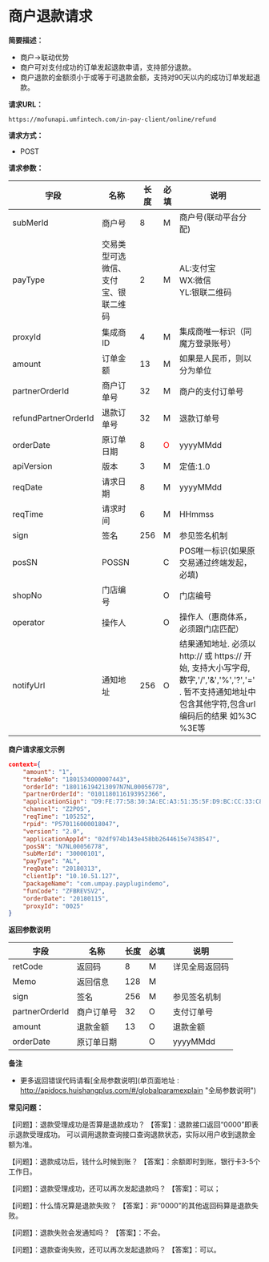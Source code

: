 # 商户退款请求
**简要描述：** 

- 商户->联动优势
- 商户可对支付成功的订单发起退款申请，支持部分退款。
- 商户退款的金额须小于或等于可退款金额，支持对90天以内的成功订单发起退款。

**请求URL：** 

`https://mofunapi.umfintech.com/in-pay-client/online/refund`

**请求方式：**
- POST 

**请求参数：** 

|	字段	|	名称	|	长度	|	必填	|	说明	|
|----|----|----|----|----|
|	subMerId	|	商户号	|	8	|	M	|	商户号(联动平台分配)	|
|	payType	|	交易类型可选微信、支付宝、银联二维码	|	2	|	M	|	AL:支付宝<br>WX:微信<br>YL:银联二维码	|
|	proxyId	|	集成商ID	|	4	|	M	|	集成商唯一标识（同魔方登录账号）	|
|	amount	|	订单金额	|	13	|	M	|	如果是人民币，则以分为单位	|
|	partnerOrderId	|	商户订单号	|	32	|	M	|	商户的支付订单号	|
|	refundPartnerOrderId	|	退款订单号	|	32	|	M	|	退款订单号	|
|	orderDate	|	原订单日期	|	8	|	<span style="color:red">O	</span>|	yyyyMMdd	|
|	apiVersion	|	版本	|	3	|	M	|	定值:1.0	|
|	reqDate	|	请求日期	|	8	|	M	|	yyyyMMdd	|
|	reqTime	|	请求时间	|	6	|	M	|	HHmmss	|
|	sign	|	签名	|	256	|	M	|	参见签名机制	|
|	posSN	|	POSSN	|		|	C	|	POS唯一标识(如果原交易通过终端发起，必填)|
|	shopNo	|	门店编号	|		|	O	|	门店编号	|
|	operator	|	操作人	|		|	O	|	操作人（惠商体系，必须跟门店匹配）	|
|	notifyUrl	|	通知地址	|	256	|	O	| 	结果通知地址. 必须以 http:// 或 https:// 开始, 支持大小写字母,数字,'/','&','%','?','=' . 暂不支持通知地址中包含其他字符,包含url编码后的结果 如%3C %3E等	|

 **商户请求报文示例**

```json
context={
	"amount": "1",
	"tradeNo": "1801534000007443",
	"orderId": "180116194213097N7NL00056778",
	"partnerOrderId": "0101180116193952366",
	"applicationSign": "D9:FE:77:58:30:3A:EC:A3:51:35:5F:D9:BC:CC:33:C8:5C:34:9C:F3",
	"channel": "Z2POS",
	"reqTime": "105252",
	"rpid": "P570116000018047",
	"version": "2.0",
	"applicationAppId": "02df974b143e458bb2644615e7438547",
	"posSN": "N7NL00056778",
	"subMerId": "30000101",
	"payType": "AL",
	"reqDate": "20180313",
	"clientIp": "10.10.51.127",
	"packageName": "com.umpay.payplugindemo",
	"funCode": "ZFBREVSV2",
	"orderDate": "20180115",
	"proxyId": "0025"
}
```

 **返回参数说明** 

|	字段	|	名称	|	长度	|	必填	|	说明	|
|----|----|----|----|----|
|	retCode	|	返回码	|	8	|	M	|	详见全局返回码	|
|	Memo	|	返回信息	|	128	|	M	|		|
|	sign	|	签名	|	256	|	M	|	参见签名机制	|
|	partnerOrderId	|	商户订单号	|	32	|	O	|	支付订单号	|
|	amount	|	退款金额	|	13	|	O	|	退款金额	|
|	orderDate	|	原订单日期	|		|	O	|	yyyyMMdd 	|

 **备注** 
- 更多返回错误代码请看[全局参数说明](单页面地址 : http://apidocs.huishangplus.com/#/globalparamexplain "全局参数说明")

**常见问题：**

【问题】：退款受理成功是否算是退款成功？
【答案】：退款接口返回“0000”即表示退款受理成功。
可以调用退款查询接口查询退款状态，实际以用户收到退款金额为准。

【问题】：退款成功后，钱什么时候到账？
【答案】：余额即时到账，银行卡3-5个工作日。

【问题】：退款受理成功，还可以再次发起退款吗？
【答案】：可以；

【问题】：什么情况算是退款失败？
【答案】：非“0000”的其他返回码算是退款失败。

【问题】：退款失败会发通知吗？
【答案】：不会。

【问题】：退款查询失败，还可以再次发起退款吗？
【答案】：可以。
